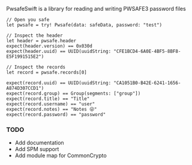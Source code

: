 PwsafeSwift is a library for reading and writing PWSAFE3 password files

```
// Open you safe
let pwsafe = try! Pwsafe(data: safeData, password: "test")
    
// Inspect the header
let header = pwsafe.header    
expect(header.version) == 0x030d
expect(header.uuid) == UUID(uuidString: "CFE1BCD4-6A0E-4BF5-8BF8-E5F1991515E2")
    
// Inspect the records
let record = pwsafe.records[0]
    
expect(record.uuid) == UUID(uuidString: "CA1051B0-B42E-6241-1656-A874D307CCD1")
expect(record.group) == Group(segments: ["group"])
expect(record.title) == "Title"
expect(record.username) == "user"
expect(record.notes) == "Notes 😜"
expect(record.password) == "password"    
```

### TODO

* Add documentation
* Add SPM support
* Add module map for CommonCrypto
